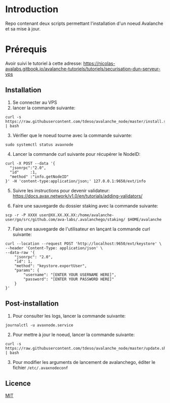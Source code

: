 # Introduction

Repo contenant deux scripts permettant l'installation d'un noeud Avalanche et sa mise à jour.

# Prérequis

Avoir suivi le tutoriel à cette adresse:
https://nicolas-avalabs.gitbook.io/avalanche-tutoriels/tutoriels/securisation-dun-serveur-vps

## Installation

  1. Se connecter au VPS
  2. lancer la commande suivante:
```shell
curl -s https://raw.githubusercontent.com/tdeso/avalanche_node/master/install.sh | bash
```
  3. Vérifier que le noeud tourne avec la commande suivante:
```shell
sudo systemctl status avaxnode
```
  4. Lancer la commande curl suivante pour récupérer le NodeID:
```shell
curl -X POST --data '{
  "jsonrpc":"2.0",
  "id"     :1,
  "method" :"info.getNodeID"
}' -H 'content-type:application/json;' 127.0.0.1:9650/ext/info
```
  5. Suivre les instructions pour devenir validateur: https://docs.avax.network/v1.0/en/tutorials/adding-validators/
  
  6. Faire une sauvegarde du dossier staking avec la commande suivante:
```shell
scp -r -P XXXX user@XX.XX.XX.XX:/home/avalanche-user/go/src/github.com/ava-labs/.avalanchego/staking/ $HOME/avalanche
```
  
  7. Faire une sauvegarde de l'utilisateur en lançant la commande curl suivante:
```shell
curl --location --request POST 'http://localhost:9650/ext/keystore' \
--header 'Content-Type: application/json' \
--data-raw '{
    "jsonrpc": "2.0",
    "id": 1,
    "method": "keystore.exportUser",
    "params": {
        "username": "[ENTER YOUR USERNAME HERE]",
        "password": "[ENTER YOUR PASSWORD HERE]"
    }
}'
```

## Post-installation

  1. Pour consulter les logs, lancer la commande suivante:
```shell
journalctl -u avaxnode.service
```

  2. Pour mettre à jour le noeud, lancer la commande suivante:
```shell
curl -s https://raw.githubusercontent.com/tdeso/avalanche_node/master/update.sh | bash
```
  3. Pour modifier les arguments de lancement de avalanchego, éditer le fichier `/etc/.avaxnodeconf`

## Licence
[MIT](https://choosealicense.com/licenses/mit/)
